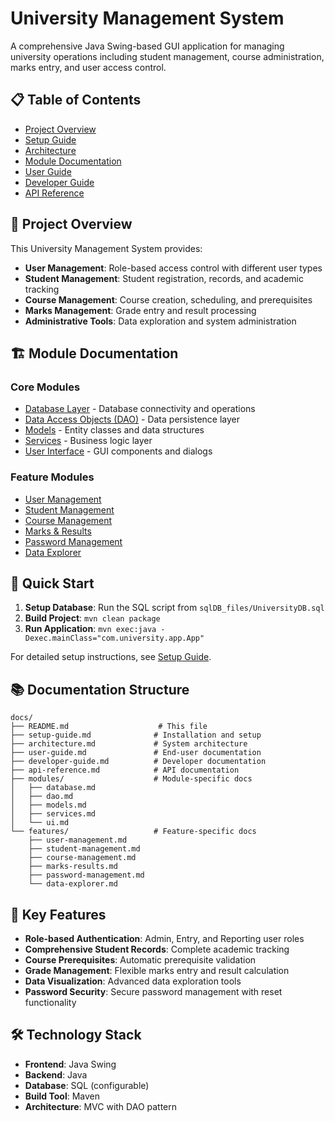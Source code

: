 # University Management System

A comprehensive Java Swing-based GUI application for managing university operations including student management, course administration, marks entry, and user access control.

## 📋 Table of Contents

- [Project Overview](#project-overview)
- [Setup Guide](./setup-guide.md)
- [Architecture](./architecture.md)
- [Module Documentation](#module-documentation)
- [User Guide](./user-guide.md)
- [Developer Guide](./developer-guide.md)
- [API Reference](./api-reference.md)

## 🎯 Project Overview

This University Management System provides:
- **User Management**: Role-based access control with different user types
- **Student Management**: Student registration, records, and academic tracking
- **Course Management**: Course creation, scheduling, and prerequisites
- **Marks Management**: Grade entry and result processing
- **Administrative Tools**: Data exploration and system administration

## 🏗️ Module Documentation

### Core Modules
- [Database Layer](./modules/database.md) - Database connectivity and operations
- [Data Access Objects (DAO)](./modules/dao.md) - Data persistence layer
- [Models](./modules/models.md) - Entity classes and data structures
- [Services](./modules/services.md) - Business logic layer
- [User Interface](./modules/ui.md) - GUI components and dialogs

### Feature Modules
- [User Management](./features/user-management.md)
- [Student Management](./features/student-management.md)
- [Course Management](./features/course-management.md)
- [Marks & Results](./features/marks-results.md)
- [Password Management](./features/password-management.md)
- [Data Explorer](./features/data-explorer.md)

## 🚀 Quick Start

1. **Setup Database**: Run the SQL script from `sqlDB_files/UniversityDB.sql`
2. **Build Project**: `mvn clean package`
3. **Run Application**: `mvn exec:java -Dexec.mainClass="com.university.app.App"`

For detailed setup instructions, see [Setup Guide](./setup-guide.md).

## 📚 Documentation Structure

```
docs/
├── README.md                    # This file
├── setup-guide.md              # Installation and setup
├── architecture.md             # System architecture
├── user-guide.md               # End-user documentation
├── developer-guide.md          # Developer documentation
├── api-reference.md            # API documentation
├── modules/                    # Module-specific docs
│   ├── database.md
│   ├── dao.md
│   ├── models.md
│   ├── services.md
│   └── ui.md
└── features/                   # Feature-specific docs
    ├── user-management.md
    ├── student-management.md
    ├── course-management.md
    ├── marks-results.md
    ├── password-management.md
    └── data-explorer.md
```

## 🔗 Key Features

- **Role-based Authentication**: Admin, Entry, and Reporting user roles
- **Comprehensive Student Records**: Complete academic tracking
- **Course Prerequisites**: Automatic prerequisite validation
- **Grade Management**: Flexible marks entry and result calculation
- **Data Visualization**: Advanced data exploration tools
- **Password Security**: Secure password management with reset functionality

## 🛠️ Technology Stack

- **Frontend**: Java Swing
- **Backend**: Java
- **Database**: SQL (configurable)
- **Build Tool**: Maven
- **Architecture**: MVC with DAO pattern
